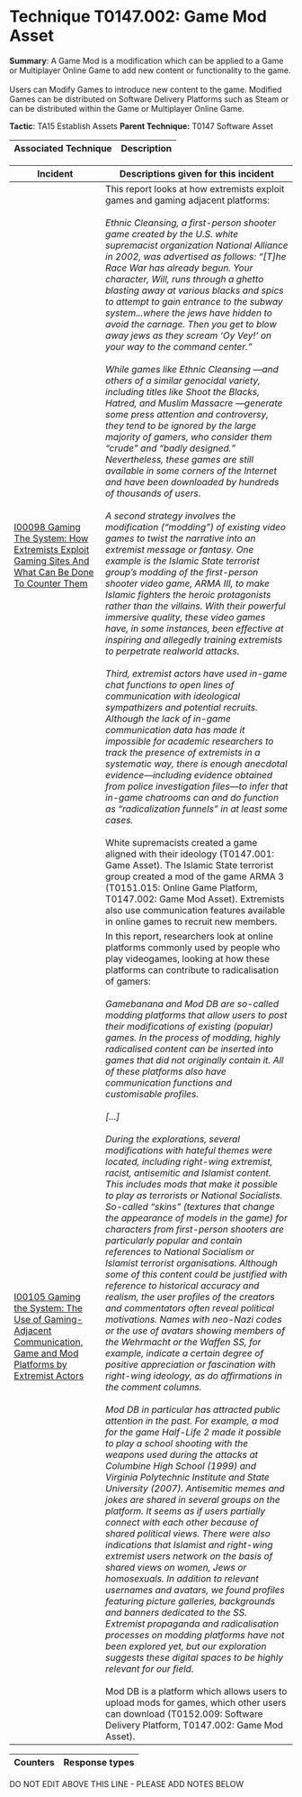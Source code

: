 # Technique T0147.002: Game Mod Asset

**Summary**: A Game Mod is a modification which can be applied to a Game or Multiplayer Online Game to add new content or functionality to the game.<br><br>Users can Modify Games to introduce new content to the game. Modified Games can be distributed on Software Delivery Platforms such as Steam or can be distributed within the Game or Multiplayer Online Game.

**Tactic**: TA15 Establish Assets **Parent Technique:** T0147 Software Asset


| Associated Technique | Description |
| --------- | ------------------------- |



| Incident | Descriptions given for this incident |
| -------- | -------------------- |
| [I00098 Gaming The System: How Extremists Exploit Gaming Sites And What Can Be Done To Counter Them](../../generated_pages/incidents/I00098.md) | This report looks at how extremists exploit games and gaming adjacent platforms:<br><br><i>Ethnic Cleansing, a first-person shooter game created by the U.S. white supremacist organization National Alliance in 2002, was advertised as follows: “[T]he Race War has already begun. Your character, Will, runs through a ghetto blasting away at various blacks and spics to attempt to gain entrance to the subway system...where the jews have hidden to avoid the carnage. Then you get to blow away jews as they scream ‘Oy Vey!’ on your way to the command center.”<br><br>While games like Ethnic Cleansing —and others of a similar genocidal variety, including titles like Shoot the Blacks, Hatred, and Muslim Massacre —generate some press attention and controversy, they tend to be ignored by the large majority of gamers, who consider them “crude” and “badly designed.” Nevertheless, these games are still available in some corners of the Internet and have been downloaded by hundreds of thousands of users. <br><br>A second strategy involves the modification (“modding”) of existing video games to twist the narrative into an extremist message or fantasy. One example is the Islamic State terrorist group’s modding of the first-person shooter video game, ARMA III, to make Islamic fighters the heroic protagonists rather than the villains. With their powerful immersive quality, these video games have, in some instances, been effective at inspiring and allegedly training extremists to perpetrate realworld attacks.<br><br>Third, extremist actors have used in-game chat functions to open lines of communication with ideological sympathizers and potential recruits. Although the lack of in-game communication data has made it impossible for academic researchers to track the presence of extremists in a systematic way, there is enough anecdotal evidence—including evidence obtained from police investigation files—to infer that in-game chatrooms can and do function as “radicalization funnels” in at least some cases.</i><br><br>White supremacists created a game aligned with their ideology (T0147.001: Game Asset). The Islamic State terrorist group created a mod of the game ARMA 3 (T0151.015: Online Game Platform, T0147.002: Game Mod Asset). Extremists also use communication features available in online games to recruit new members. |
| [I00105 Gaming the System: The Use of Gaming-Adjacent Communication, Game and Mod Platforms by Extremist Actors](../../generated_pages/incidents/I00105.md) | In this report, researchers look at online platforms commonly used by people who play videogames, looking at how these platforms can contribute to radicalisation of gamers:<br><br><i>Gamebanana and Mod DB are so-called modding platforms that allow users to post their modifications of existing (popular) games. In the process of modding, highly radicalised content can be inserted into games that did not originally contain it. All of these platforms also have communication functions and customisable profiles.<br><br>[...]<br><br>During the explorations, several modifications with hateful themes were located, including right-wing extremist, racist, antisemitic and Islamist content. This includes mods that make it possible to play as terrorists or National Socialists. So-called “skins” (textures that change the appearance of models in the game) for characters from first-person shooters are particularly popular and contain references to National Socialism or Islamist terrorist organisations. Although some of this content could be justified with reference to historical accuracy and realism, the user profiles of the creators and commentators often reveal political motivations. Names with neo-Nazi codes or the use of avatars showing members of the Wehrmacht or the Waffen SS, for example, indicate a certain degree of positive appreciation or fascination with right-wing ideology, as do affirmations in the comment columns.<br><br>Mod DB in particular has attracted public attention in the past. For example, a mod for the game Half-Life 2 made it possible to play a school shooting with the weapons used during the attacks at Columbine High School (1999) and Virginia Polytechnic Institute and State University (2007). Antisemitic memes and jokes are shared in several groups on the platform. It seems as if users partially connect with each other because of shared political views. There were also indications that Islamist and right-wing extremist users network on the basis of shared views on women, Jews or homosexuals. In addition to relevant usernames and avatars, we found profiles featuring picture galleries, backgrounds and banners dedicated to the SS. Extremist propaganda and radicalisation processes on modding platforms have not been explored yet, but our exploration suggests these digital spaces to be highly relevant for our field.</i><br><br>Mod DB is a platform which allows users to upload mods for games, which other users can download (T0152.009: Software Delivery Platform, T0147.002: Game Mod Asset). |



| Counters | Response types |
| -------- | -------------- |


DO NOT EDIT ABOVE THIS LINE - PLEASE ADD NOTES BELOW